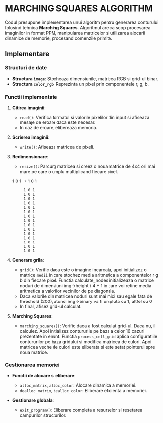 # MARCHING SQUARES ALGORITHM

Codul presupune implementarea unui algoritm pentru generarea conturului
folosind tehnica **Marching Squares**. Algoritmul are ca scop
procesarea imaginilor in format PPM, manipularea matricelor si
utilizarea alocarii dinamice de memorie, procesand comenzile primite.

## Implementare

### Structuri de date

- **Structura `image`**: Stocheaza dimensiunile, matricea RGB si grid-ul binar.
- **Structura `color_rgb`**: Reprezinta un pixel prin componentele r, g, b.

### Functii implementate

1. **Citirea imaginii**:

   - `read()`: Verifica formatul si valorile pixelilor din input si afiseaza
     mesaje de eroare daca este necesar.
   - In caz de eroare, elibereaza memoria.

2. **Scrierea imaginii**:

   - `write()`: Afiseaza matricea de pixeli.

3. **Redimensionare**:

   - `resize()`: Parcurg matricea si creez o noua matrice de 4x4 ori mai mare
     pe care o umplu multiplicand fiecare pixel.

   1 0 1 -> 1 0 1
   
            1 0 1
            1 0 1
            1 0 1
            1 0 1
            1 0 1
            1 0 1
            1 0 1
            1 0 1
            1 0 1
            1 0 1
            1 0 1
            1 0 1
            1 0 1
            1 0 1
            1 0 1

4. **Generare grila**:

   - `grid()`: Verific daca este o imagine incarcata, apoi initializez
   o matrice `medii` in care stochez media aritmetica a componentelor
   r g b din fiecare pixel. Functia calculate_nodes initializeaza o
   matrice noduri de dimensiuni img->height / 4 + 1 in care voi retine
   media aritmetica a valorilor vecinilor de pe diagonala.
   - Daca valorile din matricea noduri sunt mai mici sau egale fata de
   threshold (200), atunci img->binary va fi umpluta cu 1, altfel cu 0
   - In final, afisez grid-ul calculat.

5. **Marching Squares**:
   - `marching_squares()`: Verific daca a fost calculat grid-ul. Daca nu, il
   calculez. Apoi initializez contururile pe baza a celor 16 cazuri prezentate
   in enunt. Functia `process_cell_grid` aplica configuratiile contururilor pe
   baza gridului si modifica matricea de culori. Apoi matricea veche de culori
   este eliberata si este setat pointerul spre noua matrice.

### Gestionarea memoriei

- **Functii de alocare si eliberare**:

  - `alloc_matrix`, `alloc_color`: Alocare dinamica a memoriei.
  - `dealloc_matrix`, `dealloc_color`: Eliberare eficienta a memoriei.

- **Gestionare globala**:
  - `exit_program()`: Eliberare completa a resurselor si resetarea
  campurilor structurilor.
